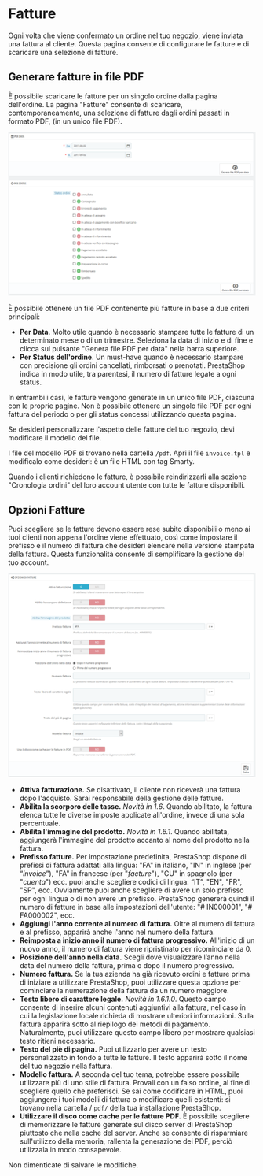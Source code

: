 # Fatture

Ogni volta che viene confermato un ordine nel tuo negozio, viene inviata una fattura al cliente. Questa pagina consente di configurare le fatture e di scaricare una selezione di fatture.

## Generare fatture in file PDF <a id="Fatture-GenerarefattureinfilePDF"></a>

È possibile scaricare le fatture per un singolo ordine dalla pagina dell'ordine. La pagina "Fatture" consente di scaricare, contemporaneamente, una selezione di fatture dagli ordini passati in formato PDF, \(in un unico file PDF\).

![](../../../.gitbook/assets/54267478%20%281%29.png)

È possibile ottenere un file PDF contenente più fatture in base a due criteri principali:

* **Per Data**. Molto utile quando è necessario stampare tutte le fatture di un determinato mese o di un trimestre. Seleziona la data di inizio e di fine e clicca sul pulsante "Genera file PDF per data" nella barra superiore.
* **Per Status dell'ordine**. Un must-have quando è necessario stampare con precisione gli ordini cancellati, rimborsati o prenotati. PrestaShop indica in modo utile, tra parentesi, il numero di fatture legate a ogni status.

In entrambi i casi, le fatture vengono generate in un unico file PDF, ciascuna con le proprie pagine. Non è possibile ottenere un singolo file PDF per ogni fattura del periodo o per gli status concessi utilizzando questa pagina.

Se desideri personalizzare l'aspetto delle fatture del tuo negozio, devi modificare il modello del file.

I file del modello PDF si trovano nella cartella `/pdf`. Apri il file `invoice.tpl` e modificalo come desideri: è un file HTML con tag Smarty.

Quando i clienti richiedono le fatture, è possibile reindirizzarli alla sezione "Cronologia ordini" del loro account utente con tutte le fatture disponibili.

## Opzioni Fatture <a id="Fatture-OpzioniFatture"></a>

Puoi scegliere se le fatture devono essere rese subito disponibili o meno ai tuoi clienti non appena l'ordine viene effettuato, così come impostare il prefisso e il numero di fattura che desideri elencare nella versione stampata della fattura. Questa funzionalità consente di semplificare la gestione del tuo account.

![](../../../.gitbook/assets/54267481.png)

* **Attiva fatturazione.** Se disattivato, il cliente non riceverà una fattura dopo l'acquisto. Sarai responsabile della gestione delle fatture.
* **Abilita la scorporo delle tasse.** _Novità in 1.6_. Quando abilitato, la fattura elenca tutte le diverse imposte applicate all'ordine, invece di una sola percentuale.
* **Abilita l'immagine del prodotto.** _Novità in 1.6.1_. Quando abilitata, aggiungerà l'immagine del prodotto accanto al nome del prodotto nella fattura.
* **Prefisso fatture.** Per impostazione predefinita, PrestaShop dispone di prefissi di fattura adattati alla lingua: "FA" in italiano, "IN" in inglese \(per “_invoice_”\), "FA" in francese \(per "_facture_"\), "CU" in spagnolo \(per "_cuenta_"\) ecc. puoi anche scegliere codici di lingua: “IT”, "EN", "FR", "SP", ecc. Ovviamente puoi anche scegliere di avere un solo prefisso per ogni lingua o di non avere un prefisso. PrestaShop genererà quindi il numero di fatture in base alle impostazioni dell'utente: "\# IN000001", "\# FA000002", ecc.
* **Aggiungi l'anno corrente al numero di fattura.** Oltre al numero di fattura e al prefisso, apparirà anche l'anno nel numero della fattura.
* **Reimposta a inizio anno il numero di fattura progressivo.** All'inizio di un nuovo anno, il numero di fattura viene ripristinato per ricominciare da 0.
* **Posizione dell'anno nella data.** Scegli dove visualizzare l’anno nella data del numero della fattura, prima o dopo il numero progressivo.
* **Numero fattura.** Se la tua azienda ha già ricevuto ordini e fatture prima di iniziare a utilizzare PrestaShop, puoi utilizzare questa opzione per cominciare la numerazione della fattura da un numero maggiore.
* **Testo libero di carattere legale.** _Novità in 1.6.1.0_. Questo campo consente di inserire alcuni contenuti aggiuntivi alla fattura, nel caso in cui la legislazione locale richieda di mostrare ulteriori informazioni. Sulla fattura apparirà sotto al riepilogo dei metodi di pagamento. Naturalmente, puoi utilizzare questo campo libero per mostrare qualsiasi testo ritieni necessario.
* **Testo del piè di pagina.** Puoi utilizzarlo per avere un testo personalizzato in fondo a tutte le fatture. Il testo apparirà sotto il nome del tuo negozio nella fattura.
* **Modello fattura.** A seconda del tuo tema, potrebbe essere possibile utilizzare più di uno stile di fattura. Provali con un falso ordine, al fine di scegliere quello che preferisci. Se sai come codificare in HTML, puoi aggiungere i tuoi modelli di fattura o modificare quelli esistenti: si trovano nella cartella / `pdf/` della tua installazione PrestaShop.
* **Utilizzare il disco come cache per le fatture PDF.** È possibile scegliere di memorizzare le fatture generate sul disco server di PrestaShop piuttosto che nella cache del server. Anche se consente di risparmiare sull'utilizzo della memoria, rallenta la generazione dei PDF, perciò utilizzala in modo consapevole.

Non dimenticate di salvare le modifiche.

